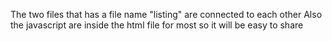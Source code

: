 The two files that has a file name "listing" are connected to each other
Also the javascript are inside the html file for most so it will be easy to share
